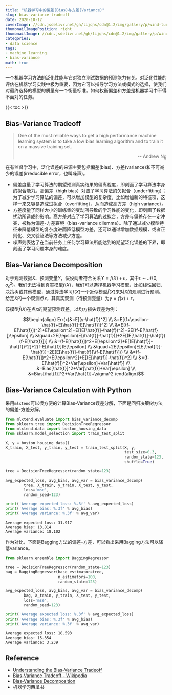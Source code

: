 ```yaml
---
title: "机器学习中的偏差(Bias)与方差(Variance)"
slug: bias-variance-tradeoff
date: 2020-10-12
coverImage: //cdn.jsdelivr.net/gh/lijqhs/cdn@1.2/img/gallery/p/wind-turbine-1149604_1920.jpg
thumbnailImagePosition: right
thumbnailImage: //cdn.jsdelivr.net/gh/lijqhs/cdn@1.2/img/gallery/p/wind-turbine-1149604_1920.jpg
categories:
- data science
tags:
- machine learning
- bias-variance
math: true
---
```


一个机器学习方法的泛化性能与它对独立测试数据的预测能力有关。对泛化性能的评估在机器学习实践中极为重要<!--more-->，因为它可以指导学习方法或模式的选择，使我们对最终选择的模型的质量有一个衡量标准。如何权衡偏差和方差是机器学习中不得不面对的任务。

{{< toc >}}

## Bias-Variance Tradeoff

> One of the most reliable ways to get a high performance machine learning system is to take a low bias learning algorithm and to train it on a massive training set.
> <p align='right'>-- Andrew Ng</p>

在有监督学习中，泛化误差的来源主要包括偏差(bias)、方差(variance)和不可减少的误差(irreducible error，也叫噪声)。

- 偏差度量了学习算法的期望预测真实结果的偏离程度，即刻画了学习算法本身的拟合能力。高偏差（high bias）对应了学习算法的欠拟合（underfitting）；为了减少学习算法的偏差，可以增加模型的复杂度，比如增加新的特征项，这样一来又容易造成过拟合（overfitting），从而造成高方差（high variance）。
- 方差度量了同样大小的训练集的变动所导致的学习性能的变化，即刻画了数据扰动所造成的影响。高方差对应了学习算法的过拟合，方差与偏差存在一定冲突，被称为偏差-方差窘境（bias-variance dilemma）。除了通过减少模型特征来降低模型的复杂度进而降低模型方差，还可以通过增加数据规模，或者正则化、交叉验证法等方法减少方差。
- 噪声则表达了在当前任务上任何学习算法所能达到的期望泛化误差的下界，即刻画了学习问题本身的难度。

## Bias-Variance Decomposition

对于观测数据$X$、预测变量$Y$，假设两者符合关系$Y=f(X)+\epsilon$，其中$\epsilon \sim \mathcal{N}(0,\sigma_\epsilon^2)$。我们无法得到真实模型$f(X)$，我们可以选择机器学习模型，比如线性回归、决策树或其他模型，通过算法学习$f(X)$一个近似模型$\hat{f}(X)$来对$X$的观测进行预测。给定$X$的一个观测点$x$，其真实观测（待预测变量）为$y=f(x)+\epsilon$。

该模型$\hat{f}(X)$在点$x$的期望预测误差，以均方损失误差为例：


$$\begin{align}
Err(x)&=E[(y-\hat{f})^2]    \\\
&=E[(f+\epsilon-\hat{f}+E[\hat{f}]-E[\hat{f}])^2]   \\\
&=E[(f-E[\hat{f}])^2]+E[\epsilon^2]+E[(E[\hat{f}]-\hat{f})^2]+2E[(f-E[\hat{f} ])\epsilon]   \\\
&\quad+2E[\epsilon(E[\hat{f}]-\hat{f})]+2E[(E[\hat{f}]-\hat{f})(f-E[\hat{f}])]      \\\
&=(f-E[\hat{f}])^2+E[\epsilon^2]+E[(E[\hat{f}]-\hat{f})^2]+2(f-E[\hat{f}])E[\epsilon]   \\\
&\quad+2E[\epsilon]E[E[\hat{f}]-\hat{f}]+2E[E[\hat{f}]-\hat{f}]\(f-E[\hat{f}]\)     \\\
&=(f-E[\hat{f}])^2+E[\epsilon^2]+E[(E[\hat{f}]-\hat{f})^2]  \\\
&=(f-E[\hat{f}])^2+Var[\epsilon]+Var[\hat{f}]       \\\
&=Bias[\hat{f}]^2+Var[\hat{f}]+Var[\epsilon]    \\\
&=Bias[\hat{f}]^2+Var[\hat{f}]+\sigma^2
\end{align}$$



## Bias-Variance Calculation with Python

采用`mlxtend`可以很方便的计算Bias-Variance误差分解，下面是回归决策树方法的偏差-方差分解。


```python
from mlxtend.evaluate import bias_variance_decomp
from sklearn.tree import DecisionTreeRegressor
from mlxtend.data import boston_housing_data
from sklearn.model_selection import train_test_split

X, y = boston_housing_data()
X_train, X_test, y_train, y_test = train_test_split(X, y,
                                                    test_size=0.3,
                                                    random_state=123,
                                                    shuffle=True)

tree = DecisionTreeRegressor(random_state=123)

avg_expected_loss, avg_bias, avg_var = bias_variance_decomp(
        tree, X_train, y_train, X_test, y_test, 
        loss='mse',
        random_seed=123)

print('Average expected loss: %.3f' % avg_expected_loss)
print('Average bias: %.3f' % avg_bias)
print('Average variance: %.3f' % avg_var)
```

    Average expected loss: 31.917
    Average bias: 13.814
    Average variance: 18.102


作为对比，下面是Bagging方法的偏差-方差，可以看出采用Bagging方法可以降低variance。


```python
from sklearn.ensemble import BaggingRegressor

tree = DecisionTreeRegressor(random_state=123)
bag = BaggingRegressor(base_estimator=tree,
                       n_estimators=100,
                       random_state=123)

avg_expected_loss, avg_bias, avg_var = bias_variance_decomp(
        bag, X_train, y_train, X_test, y_test, 
        loss='mse',
        random_seed=123)

print('Average expected loss: %.3f' % avg_expected_loss)
print('Average bias: %.3f' % avg_bias)
print('Average variance: %.3f' % avg_var)
```

    Average expected loss: 18.593
    Average bias: 15.354
    Average variance: 3.239


## Reference

- [Understanding the Bias-Variance Tradeoff](http://scott.fortmann-roe.com/docs/BiasVariance.html)
- [Bias-Variance Tradeoff - Wikipedia](https://en.wikipedia.org/wiki/Bias–variance_tradeoff)
- [Bias-Variance Decomposition](https://github.com/rasbt/mlxtend/blob/master/docs/sources/user_guide/evaluate/bias_variance_decomp.ipynb)
- 机器学习西瓜书
